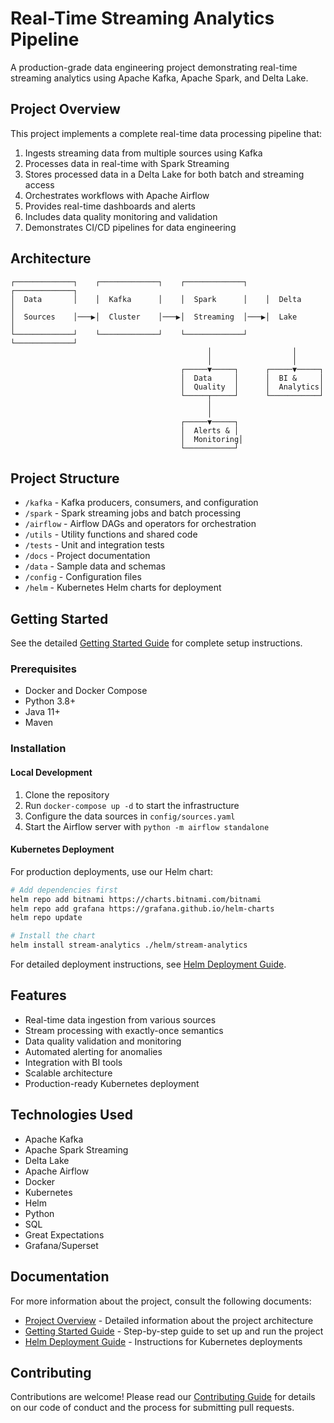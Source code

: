 # Real-Time Streaming Analytics Pipeline

A production-grade data engineering project demonstrating real-time streaming analytics using Apache Kafka, Apache Spark, and Delta Lake.

## Project Overview

This project implements a complete real-time data processing pipeline that:

1. Ingests streaming data from multiple sources using Kafka
2. Processes data in real-time with Spark Streaming 
3. Stores processed data in a Delta Lake for both batch and streaming access
4. Orchestrates workflows with Apache Airflow
5. Provides real-time dashboards and alerts
6. Includes data quality monitoring and validation
7. Demonstrates CI/CD pipelines for data engineering

## Architecture

```
┌─────────────┐    ┌─────────────┐    ┌─────────────┐    ┌─────────────┐
│  Data       │    │  Kafka      │    │  Spark      │    │  Delta      │
│  Sources    │───▶│  Cluster    │───▶│  Streaming  │───▶│  Lake       │
└─────────────┘    └─────────────┘    └─────────────┘    └─────────────┘
                                            │                  │
                                            │                  │
                                      ┌─────▼─────┐      ┌─────▼─────┐
                                      │  Data     │      │  BI &     │
                                      │  Quality  │      │  Analytics│
                                      └─────┬─────┘      └───────────┘
                                            │
                                            │
                                      ┌─────▼─────┐
                                      │  Alerts & │
                                      │  Monitoring│
                                      └───────────┘
```

## Project Structure

- `/kafka` - Kafka producers, consumers, and configuration
- `/spark` - Spark streaming jobs and batch processing
- `/airflow` - Airflow DAGs and operators for orchestration
- `/utils` - Utility functions and shared code
- `/tests` - Unit and integration tests
- `/docs` - Project documentation
- `/data` - Sample data and schemas
- `/config` - Configuration files
- `/helm` - Kubernetes Helm charts for deployment

## Getting Started

See the detailed [Getting Started Guide](GETTING_STARTED.md) for complete setup instructions.

### Prerequisites

- Docker and Docker Compose
- Python 3.8+
- Java 11+
- Maven

### Installation

#### Local Development

1. Clone the repository
2. Run `docker-compose up -d` to start the infrastructure
3. Configure the data sources in `config/sources.yaml`
4. Start the Airflow server with `python -m airflow standalone`

#### Kubernetes Deployment

For production deployments, use our Helm chart:

```bash
# Add dependencies first
helm repo add bitnami https://charts.bitnami.com/bitnami
helm repo add grafana https://grafana.github.io/helm-charts
helm repo update

# Install the chart
helm install stream-analytics ./helm/stream-analytics
```

For detailed deployment instructions, see [Helm Deployment Guide](helm/README.md).

## Features

- Real-time data ingestion from various sources
- Stream processing with exactly-once semantics
- Data quality validation and monitoring
- Automated alerting for anomalies
- Integration with BI tools
- Scalable architecture
- Production-ready Kubernetes deployment

## Technologies Used

- Apache Kafka
- Apache Spark Streaming
- Delta Lake
- Apache Airflow
- Docker
- Kubernetes
- Helm
- Python
- SQL
- Great Expectations
- Grafana/Superset

## Documentation

For more information about the project, consult the following documents:

- [Project Overview](PROJECT.md) - Detailed information about the project architecture
- [Getting Started Guide](GETTING_STARTED.md) - Step-by-step guide to set up and run the project
- [Helm Deployment Guide](helm/README.md) - Instructions for Kubernetes deployments

## Contributing

Contributions are welcome! Please read our [Contributing Guide](CONTRIBUTING.md) for details on our code of conduct and the process for submitting pull requests. 
